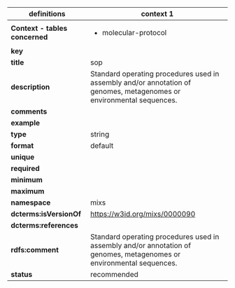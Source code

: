 

| definitions | context 1 |
|-|-|
| **Context - tables concerned** | <ul><li>molecular-protocol</li></ul> |
| **key** |  |
| **title** | sop |
| **description** | Standard operating procedures used in assembly and/or annotation of genomes, metagenomes or environmental sequences. |
| **comments** |  |
| **example** |  |
| **type** | string |
| **format** | default |
| **unique** |  |
| **required** |  |
| **minimum** |  |
| **maximum** |  |
| **namespace** | mixs |
| **dcterms:isVersionOf** | https://w3id.org/mixs/0000090 |
| **dcterms:references** |  |
| **rdfs:comment** | Standard operating procedures used in assembly and/or annotation of genomes, metagenomes or environmental sequences. |
| **status** | recommended |
